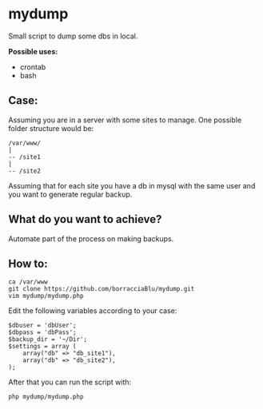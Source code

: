 mydump
======

Small script to dump some dbs in local.

**Possible uses:**  
- crontab 
- bash

## Case: 
Assuming you are in a server with some sites to manage.
One possible folder structure would be:  

    /var/www/
    |
    -- /site1
    |
    -- /site2

Assuming that for each site you have a db in mysql with the same user and you want to generate regular backup.

## What do you want to achieve?
Automate part of the process on making backups. 

## How to:
    
    ca /var/www
    git clone https://github.com/borracciaBlu/mydump.git
    vim mydump/mydump.php

Edit the following variables according to your case:

    $dbuser = 'dbUser';
    $dbpass = 'dbPass';
    $backup_dir = '~/Dir';
    $settings = array (
        array("db" => "db_site1"),
        array("db" => "db_site2"),
    );

After that you can run the script with:

    php mydump/mydump.php






